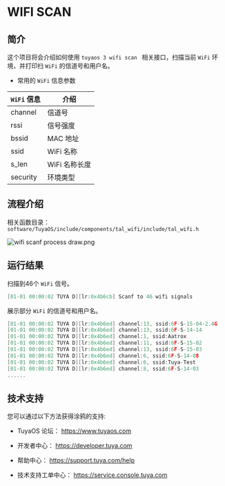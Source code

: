 

# WIFI SCAN

##  简介

这个项目将会介绍如何使用 `tuyaos 3 wifi scan ` 相关接口，扫描当前 `WiFi` 环境，并打印扫 `WiFi` 的信道号和用户名。

* 常用的 `WiFi` 信息参数
  
|`WiFi` 信息|介绍|
|---|---|
|channel|信道号|
|rssi|信号强度|
|bssid|MAC 地址|
|ssid|WiFi 名称|
|s_len|WiFi 名称长度|
|security|环境类型|

## 流程介绍
相关函数目录：
`software/TuyaOS/include/components/tal_wifi/include/tal_wifi.h`

![wifi scanf process draw.png](https://airtake-public-data-1254153901.cos.ap-shanghai.myqcloud.com/content-platform/hestia/16556274379f941cc7b92.png)

## 运行结果
扫描到46个 `WiFi` 信号。
```c
[01-01 00:00:02 TUYA D][lr:0x4b6cb] Scanf to 46 wifi signals
```

展示部分 `WiFi` 的信道号和用户名。
```c
[01-01 00:00:02 TUYA D][lr:0x4b6ed] channel:13, ssid:6F-S-15-04-2.4G
[01-01 00:00:02 TUYA D][lr:0x4b6ed] channel:13, ssid:6F-S-14-14
[01-01 00:00:02 TUYA D][lr:0x4b6ed] channel:1, ssid:Aatrox
[01-01 00:00:02 TUYA D][lr:0x4b6ed] channel:11, ssid:6F-S-15-02
[01-01 00:00:02 TUYA D][lr:0x4b6ed] channel:13, ssid:6F-S-15-03
[01-01 00:00:02 TUYA D][lr:0x4b6ed] channel:6, ssid:6F-S-14-08
[01-01 00:00:02 TUYA D][lr:0x4b6ed] channel:6, ssid:Tuya-Test
[01-01 00:00:02 TUYA D][lr:0x4b6ed] channel:8, ssid:6F-S-14-03
......
```

## 技术支持

您可以通过以下方法获得涂鸦的支持:

- TuyaOS 论坛： https://www.tuyaos.com

- 开发者中心： https://developer.tuya.com

- 帮助中心： https://support.tuya.com/help

- 技术支持工单中心： https://service.console.tuya.com
